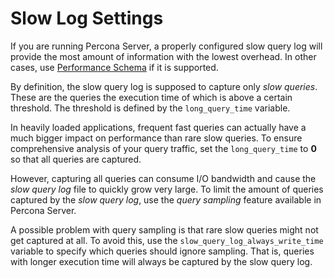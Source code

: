 # Slow Log Settings

If you are running Percona Server, a properly configured slow query log will
provide the most amount of information with the lowest overhead.  In other
cases, use [Performance Schema](conf-mysql-perf-schema.md) if it is supported.

By definition, the slow query log is supposed to capture only *slow queries*.
These are the queries the execution time of which is above a certain
threshold. The threshold is defined by the `long_query_time` variable.

In heavily loaded applications, frequent fast queries can actually have a much
bigger impact on performance than rare slow queries.  To ensure comprehensive
analysis of your query traffic, set the `long_query_time` to **0** so that all
queries are captured.

However, capturing all queries can consume I/O bandwidth and cause the
*slow query log* file to quickly grow very large. To limit the amount of
queries captured by the *slow query log*, use the *query sampling* feature
available in Percona Server.

A possible problem with query sampling is that rare slow queries might not get
captured at all.  To avoid this, use the `slow_query_log_always_write_time`
variable to specify which queries should ignore sampling.  That is, queries with
longer execution time will always be captured by the slow query log.
